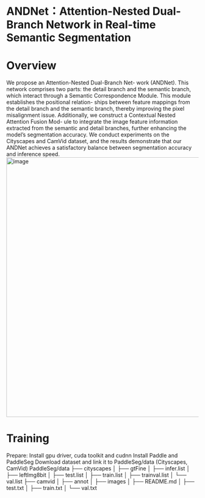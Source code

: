 # ANDNet：Attention-Nested  Dual-Branch  Network  in  Real-time Semantic  Segmentation
# Overview
We propose an Attention-Nested Dual-Branch Net- work (ANDNet). This network comprises two parts: the detail branch and the semantic branch, which interact through a Semantic Correspondence Module. This module establishes the positional relation- ships between feature mappings from the detail branch and the semantic branch, thereby improving the pixel misalignment issue. Additionally, we construct a Contextual Nested Attention Fusion Mod- ule to integrate the image feature information extracted from the semantic and detail branches, further enhancing the model’s segmentation accuracy. We conduct experiments on the Cityscapes and CamVid dataset, and the results demonstrate that our ANDNet achieves a satisfactory balance between segmentation accuracy and inference speed.
<img width="679" alt="image" src="https://github.com/user-attachments/assets/206bf08a-1b89-4399-b3e8-de5f8fda918d" />
# Training
Prepare:
Install gpu driver, cuda toolkit and cudnn
Install Paddle and PaddleSeg 
Download dataset and link it to PaddleSeg/data (Cityscapes, CamVid)
PaddleSeg/data
├── cityscapes
│   ├── gtFine
│   ├── infer.list
│   ├── leftImg8bit
│   ├── test.list
│   ├── train.list
│   ├── trainval.list
│   └── val.list
├── camvid
│   ├── annot
│   ├── images
│   ├── README.md
│   ├── test.txt
│   ├── train.txt
│   └── val.txt
